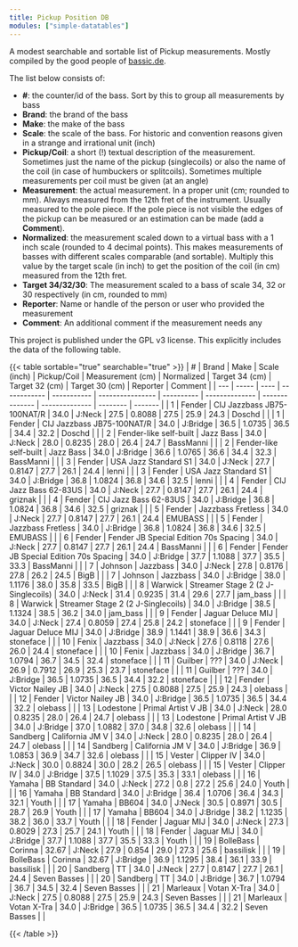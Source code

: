 ```yaml
---
title: Pickup Position DB
modules: ["simple-datatables"]
---
```


A modest searchable and sortable list of Pickup measurements. Mostly compiled by the good people of [bassic.de](https://www.bassic.de/threads/pu-positions-database.14789156/).

The list below consists of:

 * __#__: the counter/id of the bass. Sort by this to group all measurements by bass
 * __Brand__: the brand of the bass
 * __Make__: the make of the bass
 * __Scale__: the scale of the bass. For historic and convention reasons given in a strange and irrational unit (inch)
 * __Pickup/Coil__: a short (!) textual description of the measurement. Sometimes just the name of the pickup (singlecoils) or also the name of the coil (in case of humbuckers or splitcoils). Sometimes multiple measurements per coil must be given (at an angle)
 * __Measurement__: the actual measurement. In a proper unit (cm; rounded to mm). Always measured from the 12th fret of the instrument. Usually measured to the pole piece. If the pole piece is not visible the edges of the pickup can be measured or an estimation can be made (add a __Comment__).
 * __Normalized__: the measurement scaled down to a virtual bass with a 1 inch scale (rounded to 4 decimal points). This makes measurements of basses with different scales comparable (and sortable). Multiply this value by the target scale (in inch) to get the position of the coil (in cm) measured from the 12th fret.
 * __Target 34/32/30__: The measurement scaled to a bass of scale 34, 32 or 30 respectively (in cm, rounded to mm)
 * __Reporter__: Name or handle of the person or user who provided the measurement
 * __Comment__: An additional comment if the measurement needs any

This project is published under the GPL v3 license. This explicitly includes the data of the following table.

{{< table sortable="true" searchable="true" >}}
|  #  | Brand | Make | Scale (inch) | Pickup/Coil | Measurement (cm) | Normalized | Target 34 (cm) | Target 32 (cm) | Target 30 (cm) | Reporter | Comment |
| --- | ----- | ---- | ------------ | ----------- | ---------------- | ---------- | -------------- | -------------- | -------------- | -------- | ------- |
| 1 | Fender | CIJ Jazzbass JB75-100NAT/R | 34.0 | J:Neck | 27.5 | 0.8088 | 27.5 | 25.9 | 24.3 | Doschd |  |
| 1 | Fender | CIJ Jazzbass JB75-100NAT/R | 34.0 | J:Bridge | 36.5 | 1.0735 | 36.5 | 34.4 | 32.2 | Doschd |  |
| 2 | Fender-like self-built | Jazz Bass | 34.0 | J:Neck | 28.0 | 0.8235 | 28.0 | 26.4 | 24.7 | BassManni |  |
| 2 | Fender-like self-built | Jazz Bass | 34.0 | J:Bridge | 36.6 | 1.0765 | 36.6 | 34.4 | 32.3 | BassManni |  |
| 3 | Fender | USA Jazz Standard S1 | 34.0 | J:Neck | 27.7 | 0.8147 | 27.7 | 26.1 | 24.4 | lenni |  |
| 3 | Fender | USA Jazz Standard S1 | 34.0 | J:Bridge | 36.8 | 1.0824 | 36.8 | 34.6 | 32.5 | lenni |  |
| 4 | Fender | CIJ Jazz Bass 62-83US | 34.0 | J:Neck | 27.7 | 0.8147 | 27.7 | 26.1 | 24.4 | griznak |  |
| 4 | Fender | CIJ Jazz Bass 62-83US | 34.0 | J:Bridge | 36.8 | 1.0824 | 36.8 | 34.6 | 32.5 | griznak |  |
| 5 | Fender | Jazzbass Fretless | 34.0 | J:Neck | 27.7 | 0.8147 | 27.7 | 26.1 | 24.4 | EMUBASS |  |
| 5 | Fender | Jazzbass Fretless | 34.0 | J:Bridge | 36.8 | 1.0824 | 36.8 | 34.6 | 32.5 | EMUBASS |  |
| 6 | Fender | Fender JB Special Edition 70s Spacing | 34.0 | J:Neck | 27.7 | 0.8147 | 27.7 | 26.1 | 24.4 | BassManni |  |
| 6 | Fender | Fender JB Special Edition 70s Spacing | 34.0 | J:Bridge | 37.7 | 1.1088 | 37.7 | 35.5 | 33.3 | BassManni |  |
| 7 | Johnson | Jazzbass | 34.0 | J:Neck | 27.8 | 0.8176 | 27.8 | 26.2 | 24.5 | BigB |  |
| 7 | Johnson | Jazzbass | 34.0 | J:Bridge | 38.0 | 1.1176 | 38.0 | 35.8 | 33.5 | BigB |  |
| 8 | Warwick | Streamer Stage 2 (2 J-Singlecoils) | 34.0 | J:Neck | 31.4 | 0.9235 | 31.4 | 29.6 | 27.7 | jam_bass |  |
| 8 | Warwick | Streamer Stage 2 (2 J-Singlecoils) | 34.0 | J:Bridge | 38.5 | 1.1324 | 38.5 | 36.2 | 34.0 | jam_bass |  |
| 9 | Fender | Jaguar Deluce MIJ | 34.0 | J:Neck | 27.4 | 0.8059 | 27.4 | 25.8 | 24.2 | stoneface |  |
| 9 | Fender | Jaguar Deluce MIJ | 34.0 | J:Bridge | 38.9 | 1.1441 | 38.9 | 36.6 | 34.3 | stoneface |  |
| 10 | Fenix | Jazzbass | 34.0 | J:Neck | 27.6 | 0.8118 | 27.6 | 26.0 | 24.4 | stoneface |  |
| 10 | Fenix | Jazzbass | 34.0 | J:Bridge | 36.7 | 1.0794 | 36.7 | 34.5 | 32.4 | stoneface |  |
| 11 | Guilber | ??? | 34.0 | J:Neck | 26.9 | 0.7912 | 26.9 | 25.3 | 23.7 | stoneface |  |
| 11 | Guilber | ??? | 34.0 | J:Bridge | 36.5 | 1.0735 | 36.5 | 34.4 | 32.2 | stoneface |  |
| 12 | Fender | Victor Nailey JB | 34.0 | J:Neck | 27.5 | 0.8088 | 27.5 | 25.9 | 24.3 | olebass |  |
| 12 | Fender | Victor Nailey JB | 34.0 | J:Bridge | 36.5 | 1.0735 | 36.5 | 34.4 | 32.2 | olebass |  |
| 13 | Lodestone | Primal Artist V JB | 34.0 | J:Neck | 28.0 | 0.8235 | 28.0 | 26.4 | 24.7 | olebass |  |
| 13 | Lodestone | Primal Artist V JB | 34.0 | J:Bridge | 37.0 | 1.0882 | 37.0 | 34.8 | 32.6 | olebass |  |
| 14 | Sandberg | California JM V | 34.0 | J:Neck | 28.0 | 0.8235 | 28.0 | 26.4 | 24.7 | olebass |  |
| 14 | Sandberg | California JM V | 34.0 | J:Bridge | 36.9 | 1.0853 | 36.9 | 34.7 | 32.6 | olebass |  |
| 15 | Vester | Clipper IV | 34.0 | J:Neck | 30.0 | 0.8824 | 30.0 | 28.2 | 26.5 | olebass |  |
| 15 | Vester | Clipper IV | 34.0 | J:Bridge | 37.5 | 1.1029 | 37.5 | 35.3 | 33.1 | olebass |  |
| 16 | Yamaha | BB Standard | 34.0 | J:Neck | 27.2 | 0.8 | 27.2 | 25.6 | 24.0 | Youth |  |
| 16 | Yamaha | BB Standard | 34.0 | J:Bridge | 36.4 | 1.0706 | 36.4 | 34.3 | 32.1 | Youth |  |
| 17 | Yamaha | BB604 | 34.0 | J:Neck | 30.5 | 0.8971 | 30.5 | 28.7 | 26.9 | Youth |  |
| 17 | Yamaha | BB604 | 34.0 | J:Bridge | 38.2 | 1.1235 | 38.2 | 36.0 | 33.7 | Youth |  |
| 18 | Fender | Jaguar MIJ | 34.0 | J:Neck | 27.3 | 0.8029 | 27.3 | 25.7 | 24.1 | Youth |  |
| 18 | Fender | Jaguar MIJ | 34.0 | J:Bridge | 37.7 | 1.1088 | 37.7 | 35.5 | 33.3 | Youth |  |
| 19 | BolleBass | Corinna | 32.67 | J:Neck | 27.9 | 0.854 | 29.0 | 27.3 | 25.6 | bassilisk |  |
| 19 | BolleBass | Corinna | 32.67 | J:Bridge | 36.9 | 1.1295 | 38.4 | 36.1 | 33.9 | bassilisk |  |
| 20 | Sandberg | TT | 34.0 | J:Neck | 27.7 | 0.8147 | 27.7 | 26.1 | 24.4 | Seven Basses |  |
| 20 | Sandberg | TT | 34.0 | J:Bridge | 36.7 | 1.0794 | 36.7 | 34.5 | 32.4 | Seven Basses |  |
| 21 | Marleaux | Votan X-Tra | 34.0 | J:Neck | 27.5 | 0.8088 | 27.5 | 25.9 | 24.3 | Seven Basses |  |
| 21 | Marleaux | Votan X-Tra | 34.0 | J:Bridge | 36.5 | 1.0735 | 36.5 | 34.4 | 32.2 | Seven Basses |  |

{{< /table >}}
